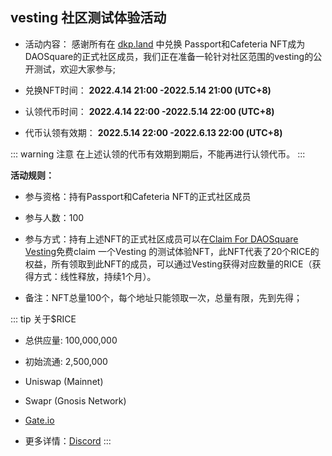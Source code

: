 ## vesting 社区测试体验活动

- 活动内容：
感谢所有在 [dkp.land](https://www.dkp.land/#/) 中兑换 Passport和Cafeteria NFT成为DAOSquare的正式社区成员，我们正在准备一轮针对社区范围的vesting的公开测试，欢迎大家参与;

- 兑换NFT时间：
**2022.4.14 21:00 -2022.5.14 21:00 (UTC+8)**

- 认领代币时间：
**2022.4.14 22:00 -2022.5.14 22:00 (UTC+8)**

- 代币认领有效期：
**2022.5.14 22:00 -2022.6.13 22:00 (UTC+8)**

::: warning 注意
在上述认领的代币有效期到期后，不能再进行认领代币。
:::

**活动规则：** 

- 参与资格：持有Passport和Cafeteria NFT的正式社区成员

- 参与人数：100

- 参与方式：持有上述NFT的正式社区成员可以在[Claim For DAOSquare Vesting](https://vesting-test-nft.dkp.land/)免费claim 一个Vesting 的测试体验NFT，此NFT代表了20个RICE的权益，所有领取到此NFT的成员，可以通过Vesting获得对应数量的RICE（获得方式：线性释放，持续1个月）。

- 备注：NFT总量100个，每个地址只能领取一次，总量有限，先到先得；



::: tip 关于$RICE

- 总供应量: 100,000,000
- 初始流通: 2,500,000

- Uniswap (Mainnet)
- Swapr (Gnosis Network)
- [Gate.io](http://gate.io/)

- 更多详情：[Discord](https://discord.com/channels/678414857510453309/854617981774331914/908364552536748032)
:::